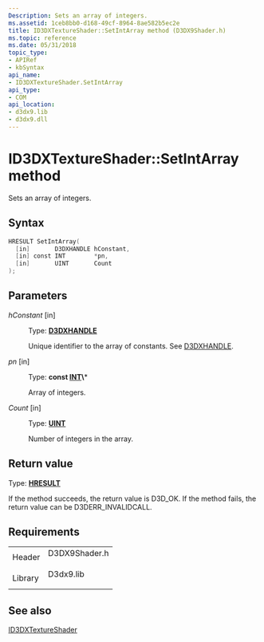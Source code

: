 ```yaml
---
Description: Sets an array of integers.
ms.assetid: 1ceb8bb0-d168-49cf-8964-8ae582b5ec2e
title: ID3DXTextureShader::SetIntArray method (D3DX9Shader.h)
ms.topic: reference
ms.date: 05/31/2018
topic_type: 
- APIRef
- kbSyntax
api_name: 
- ID3DXTextureShader.SetIntArray
api_type: 
- COM
api_location: 
- d3dx9.lib
- d3dx9.dll
---
```


# ID3DXTextureShader::SetIntArray method

Sets an array of integers.

## Syntax


```C++
HRESULT SetIntArray(
  [in]       D3DXHANDLE hConstant,
  [in] const INT        *pn,
  [in]       UINT       Count
);
```



## Parameters

<dl> <dt>

*hConstant* \[in\]
</dt> <dd>

Type: **[D3DXHANDLE](dx9-graphics-reference-effects-constants.md)**

Unique identifier to the array of constants. See [D3DXHANDLE](d3dxfx.md).

</dd> <dt>

*pn* \[in\]
</dt> <dd>

Type: **const [**INT**](https://msdn.microsoft.com/library/Aa383751(v=VS.85).aspx)\***

Array of integers.

</dd> <dt>

*Count* \[in\]
</dt> <dd>

Type: **[**UINT**](https://msdn.microsoft.com/library/Aa383751(v=VS.85).aspx)**

Number of integers in the array.

</dd> </dl>

## Return value

Type: **[**HRESULT**](https://msdn.microsoft.com/library/Bb401631(v=MSDN.10).aspx)**

If the method succeeds, the return value is D3D\_OK. If the method fails, the return value can be D3DERR\_INVALIDCALL.

## Requirements



|                    |                                                                                          |
|--------------------|------------------------------------------------------------------------------------------|
| Header<br/>  | <dl> <dt>D3DX9Shader.h</dt> </dl> |
| Library<br/> | <dl> <dt>D3dx9.lib</dt> </dl>     |



## See also

<dl> <dt>

[ID3DXTextureShader](id3dxtextureshader.md)
</dt> </dl>

 

 




